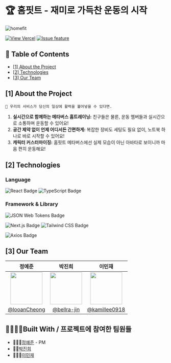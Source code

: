 # 🏆 홈핏트 - 재미로 가득찬 운동의 시작

<!--프로젝트 대문 이미지-->
![homefit](https://github.com/user-attachments/assets/68d77b53-7323-4ad3-8adf-14d40dd2943a)

<!--프로젝트 버튼-->
[![View Vercel][view-vercel-badge]][view-vercel-url] [![Issue feature][issue-feature-shield]][issue-feature-url]

<!--목차-->
## 📖 Table of Contents
- [[1] About the Project](#1-about-the-project)
- [[2] Technologies](#2-technologies)
- [[3] Our Team](#3-our-team)

## [1] About the Project

`🌟 우리의 서비스가 당신의 일상에 활력을 불어넣을 수 있다면.`
1. **실시간으로 함께하는 메타버스 홈트레이닝:** 친구들은 물론, 운동 멤버들과 실시간으로 소통하며 운동할 수 있어요!
2. **공간 제약 없이 언제 어디서든 간편하게:** 복잡한 장비도 세팅도 필요 없이, 노트북 하나로 바로 시작할 수 있어요! 
3. **캐릭터 커스터마이징:** 홈핏트 메타버스에선 실제 모습이 아닌 아바타로 보이니까 마음 편히 운동해요!

## [2] Technologies

### Language

![React Badge](https://img.shields.io/badge/React-61DAFB?logo=react&logoColor=000&style=for-the-badge)
![TypeScript Badge](https://img.shields.io/badge/TypeScript-3178C6?logo=typescript&logoColor=fff&style=for-the-badge)

### Framework & Library

![JSON Web Tokens Badge](https://img.shields.io/badge/JSON%20Web%20Tokens-000?logo=jsonwebtokens&logoColor=fff&style=for-the-badge)

![Next.js Badge](https://img.shields.io/badge/Next.js-000?logo=nextdotjs&logoColor=fff&style=for-the-badge)
![Tailwind CSS Badge](https://img.shields.io/badge/Tailwind%20CSS-06B6D4?logo=tailwindcss&logoColor=fff&style=for-the-badge)

![Axios Badge](https://img.shields.io/badge/Axios-5A29E4?logo=axios&logoColor=fff&style=for-the-badge)

## [3] Our Team

|                                                                **정예준**                                                                 |                                                                  **박진희**                                                                   |                                                                  **이민재**                                                                  |
|:--------------------------------------------------------------------------------------------------------------------------------------:|:------------------------------------------------------------------------------------------------------------------------------------------:|:-----------------------------------------------------------------------------------------------------------------------------------------:|
| <a href="https://github.com/LooanCheong"><img src="https://avatars.githubusercontent.com/u/113380447?v=4" width="100em" height="100em"></a> | <a href="https://github.com/bellra-jin"><img src="https://avatars.githubusercontent.com/u/154574324?v=4" width="100em" height="100em"></a> | <a href="https://github.com/kamillee0918"><img src="https://avatars.githubusercontent.com/u/17983434?v=4" width="100em" height="100em"></a> |
|                                                 [@looanCheong](https://github.com/looanCheong)                                                 |                                                [@bellra-jin](https://github.com/bellra-jin)                                                |                                                [@kamillee0918](https://github.com/kamillee0918)                                                 |

## 👨‍👩‍👧‍👦Built With / 프로젝트에 참여한 팀원들
* 🧑🏻‍🦱[정예준](https://github.com/LooanCheong) - PM 
* 👩🏻[박진희](https://github.com/bellra-jin)
* 👨🏻‍🦱[이민재](https://github.com/kamillee0918)

<!--Url for Buttons-->
[view-vercel-badge]: https://img.shields.io/badge/Vercel-000?logo=vercel&logoColor=fff&style=for-the-badge
[view-vercel-url]: https://mtvs-homefit.vercel.app
[issue-feature-shield]: https://img.shields.io/badge/-%E2%9C%A8%20request%20feature-A9D0F5?style=for-the-badge
[issue-feature-url]: https://github.com/MTVS-Sept-Collaboration/Front-End/issues
